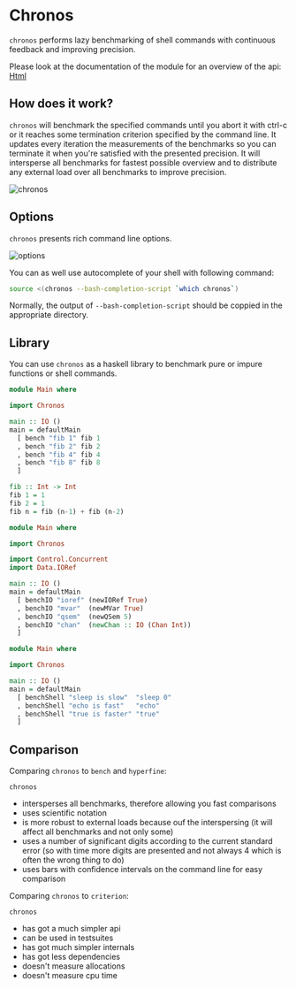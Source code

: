 # Chronos

`chronos` performs lazy benchmarking of shell commands with continuous feedback and improving precision.

Please look at the documentation of the module for an overview of the api:
[Html](https://hackage.haskell.org/package/chronos-bench/docs/Chronos.html)

## How does it work?

`chronos` will benchmark the specified commands until you abort it
with ctrl-c or it reaches some termination criterion specified by the
command line.  It updates every iteration the measurements of the
benchmarks so you can terminate it when you're satisfied with the
presented precision.  It will intersperse all benchmarks for fastest
possible overview and to distribute any external load over all
benchmarks to improve precision.

![chronos](https://user-images.githubusercontent.com/5609565/54072918-5ec9ab00-4281-11e9-851a-7a4bde1295b2.png)

## Options

`chronos` presents rich command line options.

![options](https://user-images.githubusercontent.com/5609565/54072912-55d8d980-4281-11e9-909e-ea7c06a17d6a.png)

You can as well use autocomplete of your shell with following command:
```bash
source <(chronos --bash-completion-script `which chronos`)
```

Normally, the output of `--bash-completion-script` should be coppied in the appropriate directory.

## Library

You can use `chronos` as a haskell library to benchmark pure or impure functions or shell commands.

```haskell
module Main where

import Chronos

main :: IO ()
main = defaultMain
  [ bench "fib 1" fib 1
  , bench "fib 2" fib 2
  , bench "fib 4" fib 4
  , bench "fib 8" fib 8
  ]

fib :: Int -> Int
fib 1 = 1
fib 2 = 1
fib n = fib (n-1) + fib (n-2)
```

```haskell
module Main where

import Chronos

import Control.Concurrent
import Data.IORef

main :: IO ()
main = defaultMain
  [ benchIO "ioref" (newIORef True)
  , benchIO "mvar"  (newMVar True)
  , benchIO "qsem"  (newQSem 5)
  , benchIO "chan"  (newChan :: IO (Chan Int))
  ]
```

```haskell
module Main where

import Chronos

main :: IO ()
main = defaultMain
  [ benchShell "sleep is slow"  "sleep 0"
  , benchShell "echo is fast"   "echo"
  , benchShell "true is faster" "true"
  ]
```

## Comparison

Comparing `chronos` to `bench` and `hyperfine`:

`chronos`
- intersperses all benchmarks, therefore allowing you fast comparisons
- uses scientific notation
- is more robust to external loads because ouf the interspersing (it will affect all benchmarks and not only some)
- uses a number of significant digits according to the current standard error (so with time more digits are presented and not always 4 which is often the wrong thing to do)
- uses bars with confidence intervals on the command line for easy comparison

Comparing `chronos` to `criterion`:

`chronos`
- has got a much simpler api
- can be used in testsuites
- has got much simpler internals
- has got less dependencies
- doesn't measure allocations
- doesn't measure cpu time
